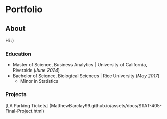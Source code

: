 # Portfolio

## About
Hi :)

### Education
- Master of Science, Business Analytics | University of California, Riverside (_June 2024_) 
- Bachelor of Science, Biological Sciences | Rice University (_May 2017_)
  + Minor in Statistics


### Projects

[LA Parking Tickets] (MatthewBarclay99.github.io/assets/docs/STAT-405-Final-Project.html)
